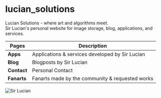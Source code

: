 # lucian_solutions
Lucian Solutions - where art and algorithms meet.  
Sir Lucian's personal website for image storage, blog, applications, and services.

| Pages       | Description                                     |
| ----------- | -----------                                     |
| **Apps**    | Applications & services developed by Sir Lucian |
| **Blog**    | Blogposts by Sir Lucian                         |
| **Contact** | Personal Contact                                |
| **Fanarts** | Fanarts made by the community & requested works |

![Sir Lucian](https://lucian.solutions/images/22.jpg)
